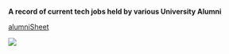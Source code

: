 **A record of current tech jobs held by various University Alumni**

[alumniSheet](https://docs.google.com/spreadsheets/d/1-kRhkDWBLXhmcTyZ2HGV76QC1mipBPESdQkTnpPXUbE/edit#gid=0 "alumniSheet")

![]({{site.baseurl}}/https://drive.google.com/file/d/0B7H1i0ualpMfVGVTbndlbkxyS1U/view?usp=sharing)